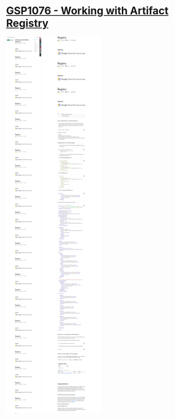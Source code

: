 # [GSP1076 - Working with Artifact Registry](https://www.cloudskillsboost.google/games/5113/labs/33358)

![GSP1076-1](GSP1076-1.png)
![GSP1076-2](GSP1076-2.png)

